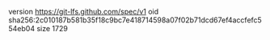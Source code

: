 version https://git-lfs.github.com/spec/v1
oid sha256:2c010187b581b35f18c9bc7e418714598a07f02b71dcd67ef4accfefc554eb04
size 1729
